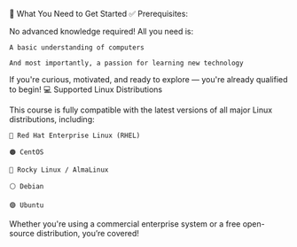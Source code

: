 🧠 What You Need to Get Started
✅ Prerequisites:

No advanced knowledge required!
All you need is:

    A basic understanding of computers

    And most importantly, a passion for learning new technology

If you're curious, motivated, and ready to explore — you're already qualified to begin!
💻 Supported Linux Distributions

This course is fully compatible with the latest versions of all major Linux distributions, including:

    🔴 Red Hat Enterprise Linux (RHEL)

    🟠 CentOS

    🔷 Rocky Linux / AlmaLinux

    ⚪ Debian

    🟣 Ubuntu

Whether you're using a commercial enterprise system or a free open-source distribution, you’re covered!

